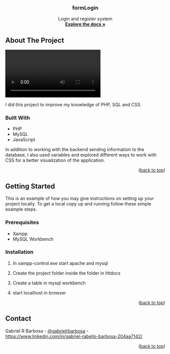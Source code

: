 
<a name="readme-top"></a>

<!-- PROJECT LOGO -->
<br />
<div align="center">
 <!--  <a href="https://github.com/othneildrew/Best-README-Template">
    <img src="images/logo.png" alt="Logo" width="80" height="80">
  </a> -->

  <h3 align="center">formLogin</h3>

  <p align="center">
    Login and register system
    <br />
    <a href="https://github.com/othneildrew/Best-README-Template"><strong>Explore the docs »</strong></a>
    <br />
    <!-- <br />
    <a href="https://github.com/othneildrew/Best-README-Template">View Demo</a>
    ·
    <a href="https://github.com/othneildrew/Best-README-Template/issues">Report Bug</a>
    ·
    <a href="https://github.com/othneildrew/Best-README-Template/issues">Request Feature</a> -->
  </p>
</div>


<!-- ABOUT THE PROJECT -->
## About The Project

<video controls>
    <source src="./img/video.mp4" type="video/mp4">
</video>

I did this project to improve my knowledge of PHP, SQL and CSS.

### Built With

* PHP
* MySQL
* JavaScript

In addition to working with the backend sending information to the database, I also used variables and explored different ways to work with CSS for a better visualization of the application.

<p align="right">(<a href="#readme-top">back to top</a>)</p>



<!-- GETTING STARTED -->
## Getting Started

This is an example of how you may give instructions on setting up your project locally.
To get a local copy up and running follow these simple example steps.

### Prerequisites

* Xampp
* MySQL Workbench

### Installation

1. In xampp-control.exe start apache and mysql

2. Create the project folder inside the folder in Htdocs

3. Create a table in mysql workbench

4. start localhost in browser

<p align="right">(<a href="#readme-top">back to top</a>)</p>


<!-- CONTACT -->
## Contact

Gabriel R Barbosa - [@gabrielrbarbosa](https://www.instagram.com/gabrielrbarbosa/) - https://www.linkedin.com/in/gabriel-rabello-barbosa-204aa7142/


<p align="right">(<a href="#readme-top">back to top</a>)</p>